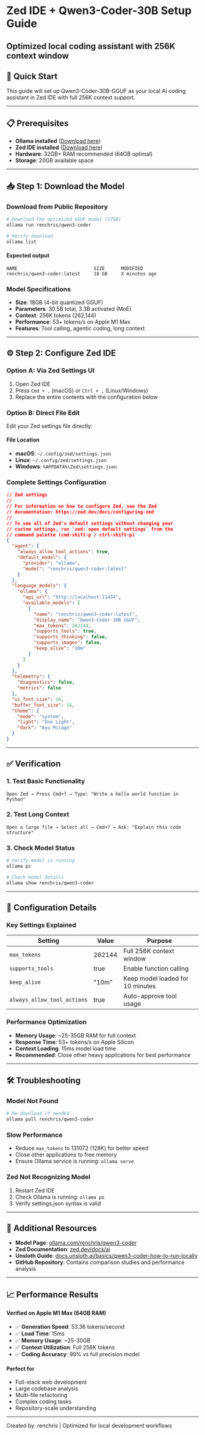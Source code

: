 # Zed IDE + Qwen3-Coder-30B Setup Guide

## Optimized local coding assistant with 256K context window

## 🚀 Quick Start

This guide will set up Qwen3-Coder-30B-GGUF as your local AI coding assistant in Zed IDE with full 256K context support.

---

## 📋 Prerequisites

- **Ollama installed** ([Download here](https://ollama.com/download))
- **Zed IDE installed** ([Download here](https://zed.dev/download))
- **Hardware**: 32GB+ RAM recommended (64GB optimal)
- **Storage**: 20GB available space

---

## 📥 Step 1: Download the Model

### Download from Public Repository

```bash
# Download the optimized GGUF model (17GB)
ollama run renchris/qwen3-coder

# Verify download
ollama list
```

#### Expected output

```text
NAME                            SIZE      MODIFIED
renchris/qwen3-coder:latest     18 GB     X minutes ago
```

### Model Specifications

- **Size**: 18GB (4-bit quantized GGUF)
- **Parameters**: 30.5B total, 3.3B activated (MoE)
- **Context**: 256K tokens (262,144)
- **Performance**: 53+ tokens/s on Apple M1 Max
- **Features**: Tool calling, agentic coding, long context

---

## ⚙️ Step 2: Configure Zed IDE

### Option A: Via Zed Settings UI

1. Open Zed IDE
2. Press `Cmd + ,` (macOS) or `Ctrl + ,` (Linux/Windows)
3. Replace the entire contents with the configuration below

### Option B: Direct File Edit

Edit your Zed settings file directly:

#### File Location

- **macOS**: `~/.config/zed/settings.json`
- **Linux**: `~/.config/zed/settings.json`
- **Windows**: `%APPDATA%\Zed\settings.json`

### Complete Settings Configuration

```json
// Zed settings
//
// For information on how to configure Zed, see the Zed
// documentation: https://zed.dev/docs/configuring-zed
//
// To see all of Zed's default settings without changing your
// custom settings, run `zed: open default settings` from the
// command palette (cmd-shift-p / ctrl-shift-p)
{
  "agent": {
    "always_allow_tool_actions": true,
    "default_model": {
      "provider": "ollama",
      "model": "renchris/qwen3-coder:latest"
    }
  },
  "language_models": {
    "ollama": {
      "api_url": "http://localhost:11434",
      "available_models": [
        {
          "name": "renchris/qwen3-coder:latest",
          "display_name": "Qwen3-Coder 30B GGUF",
          "max_tokens": 262144,
          "supports_tools": true,
          "supports_thinking": false,
          "supports_images": false,
          "keep_alive": "10m"
        }
      ]
    }
  },
  "telemetry": {
    "diagnostics": false,
    "metrics": false
  },
  "ui_font_size": 16,
  "buffer_font_size": 16,
  "theme": {
    "mode": "system",
    "light": "One Light",
    "dark": "Ayu Mirage"
  }
}
```

---

## ✅ Verification

### 1. Test Basic Functionality

```text
Open Zed → Press Cmd+? → Type: "Write a hello world function in Python"
```

### 2. Test Long Context

```text
Open a large file → Select all → Cmd+? → Ask: "Explain this code structure"
```

### 3. Check Model Status

```bash
# Verify model is running
ollama ps

# Check model details
ollama show renchris/qwen3-coder
```

---

## 🔧 Configuration Details

### Key Settings Explained

| Setting | Value | Purpose |
|---------|-------|---------|
| `max_tokens` | 262144 | Full 256K context window |
| `supports_tools` | true | Enable function calling |
| `keep_alive` | "10m" | Keep model loaded for 10 minutes |
| `always_allow_tool_actions` | true | Auto-approve tool usage |

### Performance Optimization

- **Memory Usage**: ~25-35GB RAM for full context
- **Response Time**: 53+ tokens/s on Apple Silicon
- **Context Loading**: 15ms model load time
- **Recommended**: Close other heavy applications for best performance

---

## 🛠️ Troubleshooting

### Model Not Found

```bash
# Re-download if needed
ollama pull renchris/qwen3-coder
```

### Slow Performance

- Reduce `max_tokens` to 131072 (128K) for better speed
- Close other applications to free memory
- Ensure Ollama service is running: `ollama serve`

### Zed Not Recognizing Model

1. Restart Zed IDE
2. Check Ollama is running: `ollama ps`
3. Verify settings.json syntax is valid

---

## 🔗 Additional Resources

- **Model Page**: [ollama.com/renchris/qwen3-coder](https://ollama.com/renchris/qwen3-coder)
- **Zed Documentation**: [zed.dev/docs/ai](https://zed.dev/docs/ai)
- **Unsloth Guide**: [docs.unsloth.ai/basics/qwen3-coder-how-to-run-locally](https://docs.unsloth.ai/basics/qwen3-coder-how-to-run-locally)
- **GitHub Repository**: Contains comparison studies and performance analysis

---

## 📈 Performance Results

#### Verified on Apple M1 Max (64GB RAM)

- ✅ **Generation Speed**: 53.36 tokens/second
- ✅ **Load Time**: 15ms
- ✅ **Memory Usage**: ~25-30GB
- ✅ **Context Utilization**: Full 256K tokens
- ✅ **Coding Accuracy**: 99% vs full precision model

#### Perfect for

- Full-stack web development
- Large codebase analysis
- Multi-file refactoring
- Complex coding tasks
- Repository-scale understanding

---

Created by: renchris | Optimized for local development workflows
